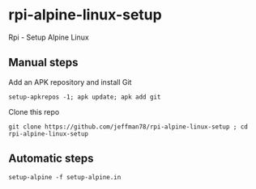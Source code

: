 # rpi-alpine-linux-setup
Rpi - Setup Alpine Linux

## Manual steps

Add an APK repository and install Git

`setup-apkrepos -1; apk update; apk add git`
  
Clone this repo

`git clone https://github.com/jeffman78/rpi-alpine-linux-setup ; cd rpi-alpine-linux-setup`
  
## Automatic steps

`setup-alpine -f setup-alpine.in`
  
